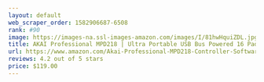```yaml
---
layout: default 
﻿web_scraper_order: 1582906687-6508
rank: #90
image: https://images-na.ssl-images-amazon.com/images/I/81hwHquiZDL.jpg
title: AKAI Professional MPD218 | Ultra Portable USB Bus Powered 16 Pad USB/MIDI Pad Controller
url: https://www.amazon.com/Akai-Professional-MPD218-Controller-Software/dp/B0116X17JW/ref=zg_mw_musical-instruments_90?_encoding=UTF8&psc=1&refRID=RA0A6WJ8XR76W6MNNJHV
reviews: 4.2 out of 5 stars
price: $119.00 
---
```


